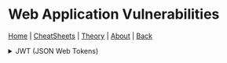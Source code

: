 # Web Application Vulnerabilities
[Home](../index.md) | [CheatSheets](../cheatsheets.md) | [Theory](../theory.md) | [About](../about.md) | [Back](../theory.md)

<details>
<summary>JWT (JSON Web Tokens)</summary>
  
  ### JWT Background:
  JWTs serve as an alternative to traditional session management and contain information about users. They are used for authentication, session handling and  implementing access control mechanisms. Unlike session cookies, JWTs store all of the information about the user on the client side which is useful for highly distributed web applications. 
  
  A JWT consists of three parts:
    * Header - Contains metadata about the token itself.
    * Payload - Contains user data and information 
    * Signature - A signature is generated by hashing the header and payload and may also be encrypted.
  
  Each component is a base64url-encoded JSON object separated by dots '.' and can be read by anybody with access to a token using a decoder. Since the data in a JWT can  be easily read and modified by anyone who has access to it, the security of JWTs relies on the presence of a cryptographic signature. 
  
  When a server issues a JWT token a signature is typically generated from the header and payload values. This involves using a secret signing key that is known only by the server and allows the server to verify that the contents of the JWT has not been modified. Since the signature is generated from the header and payload, changing any part of the JWT will result in a signature mismatch, it should be impossible to generate the correct signature for a given header and payload without knowing the secret signing key. 

  A JWT is either implemented as a JWS (JSON Web Signature) or JWE (JSON Web Encryption), these specifications define how a JWT should be implemented in practice. In most cases, people refering to JWTs are actually refering to a JWS, a JWE is similar to a JWS except the header and payload contents are encrypted rather than encoded. 
  
  ### JWT Attack Methods:
  JWT attacks are performed in an attempt to bypass authentication and access control mechanisms, if we are able to steal or forge JWTs, we might be able to perform actions on behalf of another application user and obtain sensitive information. In the worst case scenario, we might be able to elevate our privileges and take full control over user accounts. 
  
  JWT vulnerabilities typically arise due to a mishandling of the token in the application, many specifications for JWTs exist and it is often up to the developer to implement the functionality themselves. This can result in accidental vulnerabilities being introduced even if libraries are used to harden the application environment. JWT vulnerabilties are commonly found in the way the JWT signature is verified, if the server fails to properly verify a JWT signature, an attacker might be able to tamper with the values that are passed to the application via the payload field. In addition, the integrity of a JWT lies entirely on the assumption that the secret signing key remains secret, if this key is guessable via bruteforce or is leaked in some other way for example through a LFI attack, an attacker could generate a valid signature for any token. 
  
  ### Exploiting JWT Signature Verification:
  The application server does not store any information about the JWTs that it issues by design, instead each token is a self contained entity. This design provides many benefits for developers and applications but introduces a different problem, how does the server know about the original contents of the token that it issued? If the server fails to verify the signature correctly, an attacker can make arbitrary changes to the token. 
  
  Consider this example JWT token:
  
  ```
  { 
    "username": "john",
    "userType": "user"
  }
  ```
  If the server uses the username name/value pair to identify which user account to display and signature verification is flawed, an attacker could change the value to any user they wish and take over their account. Similarly, if the value of the userType name/value pair was changed to "admin", an attacker might be able to access administration functionality.
  
  ### Accepting Arbitrary Signatures:
  JWT code libraries typically provide two methods for handling tokens, one method will verify the token and the other will simply decode the token. The Node.js jsonwebtoken library provides the methods verify() for verifying the tokens signature and decode() for decoding the JWT, it could be the case that in the implementation of the JWT functionality, the developer(s) passed the token only to the decode() method and not to the verify() method beforehand. This means that the application does not perform any signature validation at all before returning application data to the user.
  
  If the server fails to validate the signature in this way, we could try changing the values in the payload section to other users or administrative usernames in an attempt to access restricted parts of the application. To do this, modify the payload values in a JWT editor such as the one provided in burpsuite and replace your token with the one you modified. If the server does not perform any signature validation you might be able to access restricted parts of the application such as user other user accounts, administration portals, etc. Remember, if the server does not perform any signature validation you won't need to change the signature of the JWT in anyway just the payload values. 
  
  ### Removing the Signature:
  The JWT header contains a parameter called 'alg' which informs the server which algorithm was used to sign the token. This is used by the server when validating the signature since it needs to know which algorithm to use to regenerate the signature from the given token:
  
  ```
  {
    "alg": "HS256",
    "typ": "JWT"
  }
  . . . . . . . . . . .
  {
    "alg": "none",
    "typ": "JWT"
   }
  ```
  
  Since JWTs are stored on the client side we can also tamper with the values specified in the header component of the token. JWTs can use different signing algorithms such as HS256 but they can also be left unsigned. If this is the case, the value of the 'alg' name/value pair can be set to 'none' which indicates an insecure JWT. Typically servers will reject tokens with no signature but this is typically done through string validation, it is sometimes possible to bypass these validation checks by using character obfuscation techniques such as character encoding or random capitalization. 
  
  It is important to note that even if a JWT is unsigned it must still contain a trailing dot '.'
  
  ### JWT Header Parameter Injections:
  The JWS specification states that only the 'alg' header parameter is required but in practice, JWT headers also known as JOSE headers can contain several other parameters. From an attackers perspective, we are interesting in the following parameters:
  
  * jwk (JSON Web Key) - Provides an embedded JSON object representing the key.
  * jku (JSON Web Key Set URL) - Provides a URL from which servers can fetch a set of keys containing the correct key.
  * kid (Key ID) - Provides an ID that servers can use to identify the correct key in cases where there are multiple keys to choose from. Depending on the format of the key, this may have a matching kid parameter.
  
  Each of these parameters are interesting to us since they tell the server which key to use when verifying the signature of a JWT, we can attempt to exploit these by injecting modified JWTs signed using our own arbitrary key rather than the servers. 
  
  #### Self Signing JWTs using the 'jwk' Parameter:
  We can inject self signed JWTs via the "jwk" parameter, the jwk parameter can be used by servers to embed their own public key directly within the token itself in jwk format. "A JWK (JSON Web Key) is a standardized format for representing keys as a JSON object." Below is an example of jwk in a JWT:
  
  ```
  {
    "kid": "ed2Nf8sb-sD6ng0-scs5390g-fFD8sfxG",
    "typ": "JWT",
    "alg": "RS256",
    "jwk": {
        "kty": "RSA",
        "e": "AQAB",
        "kid": "ed2Nf8sb-sD6ng0-scs5390g-fFD8sfxG",
        "n": "yy1wpYmffgXBxhAUJzHHocCuJolwDqql75ZWuCQ_cb33K2vh9m"
    }
  }
  ```
  In a perfect world, servers should only use a whitelist of public keys to verify the signatures in JWTs, misconfigured servers on the other hand sometimes use any key that is embedded in the jwk parameter. You can exploit this behavior by signing a modified JWT using your own RSA private key, then embedding the matching public key in the jwk header. 
  
  To perform this attack using BurpSuite we can follow the steps taken from the PortSwigger labs on JWTs:

    * In Burp, load the JWT Editor extension from the BApp store.

    * In the lab, log in to your own account and send the post-login GET /my-account request to Burp Repeater.

    * In Burp Repeater, change the path to /admin and send the request. Observe that the admin panel is only accessible when logged in as the administrator user.

    * Go to the JWT Editor Keys tab in Burp's main tab bar.

    * Click New RSA Key.

    * In the dialog, click Generate to automatically generate a new key pair, then click OK to save the key. Note that you don't need to select a key size as this will automatically be updated later.

    * Go back to the GET /admin request in Burp Repeater and switch to the extension-generated JSON Web Token tab.

    * In the payload, change the value of the sub claim to administrator.

    * At the bottom of the JSON Web Token tab, click Attack, then select Embedded JWK. When prompted, select your newly generated RSA key and click OK.

    * In the header of the JWT, observe that a jwk parameter has been added containing your public key.

    * Send the request. Observe that you have successfully accessed the admin panel.

  
  #### Self Signing JWTs using the 'jku' Parameter:
  Instead of embedding public keys directly using the 'jwk' parameter, some application servers will let you use the 'jku' header parameter to references a jwk set containing the public key. When verifiying the signature of a JWT, the server fetches the relevant key from the provided URL. A "JWK Set", is a JSON object containing an array of JWKs representing different keys:
  
  ```
  {
    "keys": [
        {
            "kty": "RSA",
            "e": "AQAB",
            "kid": "75d0ef47-af89-47a9-9061-7c02a610d5ab",
            "n": "o-yy1wpYmffgXBxhAUJzHHocCuJolwDqql75ZWuCQ_cb33K2vh9mk6GPM9gNN4Y_qTVX67WhsN3JvaFYw-fhvsWQ"
        },
        {
            "kty": "RSA",
            "e": "AQAB",
            "kid": "d8fDFo-fS9-faS14a9-ASf99sa-7c1Ad5abA",
            "n": "fc3f-yy1wpYmffgXBxhAUJzHql79gNNQ_cb33HocCuJolwDqmk6GPM4Y_qTVX67WhsN3JvaFYw-dfg6DH-asAScw"
        }
    ]
  }
  
```
 JWK sets such as the one illustrated above, are sometimes accessible at application endpoints such as /.well-known/jwks.json, secure web applications will only fetch keys from trusted domains and sources but it could be possible to use URL parsing discrepancies to bypass filtering.
  
  * To perform this attack using BurpSuite we can follow the steps taken from the PortSwigger labs on JWTs:
  
  * In Burp, load the JWT Editor extension from the BApp store.

  * In the lab, log in to your own account and send the post-login GET /my-account request to Burp Repeater.

  * In Burp Repeater, change the path to /admin and send the request. Observe that the admin panel is only accessible when logged in as the administrator user.

  * Go to the JWT Editor Keys tab in Burp's main tab bar.

  * Click New RSA Key.

  * In the dialog, click Generate to automatically generate a new key pair, then click OK to save the key. Note that you don't need to select a key size as this will automatically be updated later.

  * In the browser, go to the exploit server.

  * Replace the contents of the Body section with an empty JWK Set as follows:
  
  ```
  {
      "keys": [

      ]
  }
  ```
  * Back on the JWT Editor Keys tab, right-click on the entry for the key that you just generated, then select Copy Public Key as JWK. 
  
  * Paste the JWK into the keys array on the exploit server, then store the exploit.

  * Go back to the GET /admin request in Burp Repeater and switch to the extension-generated JSON Web Token message editor tab.

  * In the header of the JWT, replace the current value of the kid parameter with the kid of the JWK that you uploaded to the exploit server.
  
  * Add a new jku parameter to the header of the JWT. Set its value to the URL of your JWK Set on the exploit server.

  * In the payload, change the value of the sub claim to administrator.

  * At the bottom of the tab, click Sign, then select the RSA key that you generated in the previous section.

  * Make sure that the Don't modify header option is selected, then click OK. The modified token is now signed with the correct signature.

  * Send the request. Observe that you have successfully accessed the admin panel.

  
</details>
